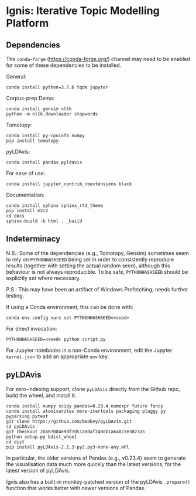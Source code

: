 # Ignis: Iterative Topic Modelling Platform

## Dependencies

The `conda-forge` (https://conda-forge.org/) channel may need to be enabled for some of these dependencies to be installed.

General:

```
conda install python=3.7.6 tqdm jupyter
```

Corpus-prep Demo:

```
conda install gensim nltk
python -m nltk.downloader stopwords
```

Tomotopy:

```
conda install py-cpuinfo numpy
pip install tomotopy
```

pyLDAvis:

```
conda install pandas pyldavis
```

For ease of use:
```
conda install jupyter_contrib_nbextensions black
```

Documentation:
```
conda install sphinx sphinx_rtd_theme
pip install m2r2
cd docs
sphinx-build -b html . _build
```

## Indeterminacy
N.B.: Some of the dependencies (e.g., Tomotopy, Gensim) sometimes seem to rely on `PYTHONHASHSEED` being set in order to consistently reproduce results (together with setting the actual random seed), although this behaviour is not always reproducible.  To be safe, `PYTHONHASHSEED` should be explicitly set where necessary.

P.S.: This may have been an artifact of Windows Prefetching; needs further testing.

If using a Conda environment, this can be done with:
```
conda env config vars set PYTHONHASHSEED=<seed>
```

For direct invocation:
```
PYTHONHASHSEED=<seed> python script.py
```

For Jupyter notebooks in a non-Conda environment, edit the Jupyter `kernel.json` to add an appropriate `env` key.

## pyLDAvis

For zero-indexing support, clone `pyLDAvis` directly from the Github repo, build the wheel, and install it.

```
conda install numpy scipy pandas=0.23.4 numexpr future funcy
conda install atomicwrites more-itertools packaging pluggy py pyparsing pytest
git clone https://github.com/bmabey/pyLDAvis.git
cd pyLDAvis
git checkout 2da07084e9df7d51a0daf240db1a64022e3023a5
python setup.py bdist_wheel
cd dist
pip install pyLDAvis-2.1.3-py2.py3-none-any.whl
```

In particular, the older versions of Pandas (e.g., v0.23.4) seem to generate the visualisation data much more quickly than the latest versions, for the latest version of pyLDAvis.

Ignis also has a built-in monkey-patched version of the pyLDAvis `.prepare()` function that works better with newer versions of Pandas.
